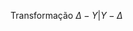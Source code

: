 <div class="cabecalho large">

Transformação $\Delta - Y | Y - \Delta$

</div>
<div class="two-columns-50-50">
<div class="small">
</div>
<div class="small">
</div>
</div>
